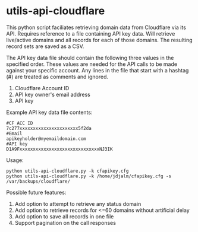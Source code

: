 # utils-api-cloudflare

This python script faciliates retrieving domain data from Cloudflare via its API. Requires reference to a file containing API key data. Will retrieve live/active domains and all records for each of those domains. The resulting record sets are saved as a CSV.

The API key data file should contain the following three values in the specified order. These values are needed for the API calls to be made against your specific account. Any lines in the file that start with a hashtag (#) are treated as comments and ignored.

1. Cloudflare Account ID
2. API key owner's email address
3. API key

Example API key data file contents:
```
#CF ACC ID
7c277xxxxxxxxxxxxxxxxxxxxxx5f2da
#Email
apikeyholder@myemaildomain.com
#API key
D1A9FxxxxxxxxxxxxxxxxxxxxxxxxxxxxxxNJ3IK
```

Usage:
```
python utils-api-cloudflare.py -k cfapikey.cfg
python utils-api-cloudflare.py -k /home/jdjalm/cfapikey.cfg -s /var/backups/cloudflare/
```

Possible future features:

1. Add option to attempt to retrieve any status domain
2. Add option to retrieve records for <=60 domains without artificial delay
3. Add option to save all records in one file
4. Support pagination on the call responses
